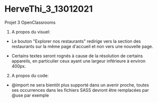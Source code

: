 # HerveThi_3_13012021
Projet 3 OpenClassrooms

1. A propos du visuel:

- Le bouton "Explorer nos restaurants" redirige vers la section des restaurants sur la même page d'accueil et non vers une nouvelle page.

- Certains textes seront rognés à cause de la résolution de certains appareils, en particulier ceux ayant une largeur inférieure à environ 400px.

2. A propos du code:

- @import ne sera bientôt plus supporté dans un avenir proche, toutes ses occurrences dans les fichiers SASS devront être remplacées par @use par exemple
